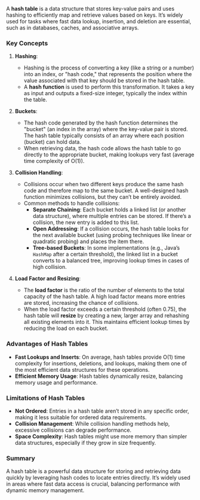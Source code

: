 A **hash table** is a data structure that stores key-value pairs and uses hashing to efficiently map and retrieve values based on keys. It’s widely used for tasks where fast data lookup, insertion, and deletion are essential, such as in databases, caches, and associative arrays.

### Key Concepts

1. **Hashing**:
   - Hashing is the process of converting a key (like a string or a number) into an index, or "hash code," that represents the position where the value associated with that key should be stored in the hash table.
   - A **hash function** is used to perform this transformation. It takes a key as input and outputs a fixed-size integer, typically the index within the table.

2. **Buckets**:
   - The hash code generated by the hash function determines the "bucket" (an index in the array) where the key-value pair is stored. The hash table typically consists of an array where each position (bucket) can hold data.
   - When retrieving data, the hash code allows the hash table to go directly to the appropriate bucket, making lookups very fast (average time complexity of O(1)).

3. **Collision Handling**:
   - Collisions occur when two different keys produce the same hash code and therefore map to the same bucket. A well-designed hash function minimizes collisions, but they can’t be entirely avoided.
   - Common methods to handle collisions:
     - **Separate Chaining**: Each bucket holds a linked list (or another data structure), where multiple entries can be stored. If there’s a collision, the new entry is added to this list.
     - **Open Addressing**: If a collision occurs, the hash table looks for the next available bucket (using probing techniques like linear or quadratic probing) and places the item there.
     - **Tree-based Buckets**: In some implementations (e.g., Java’s `HashMap` after a certain threshold), the linked list in a bucket converts to a balanced tree, improving lookup times in cases of high collision.

4. **Load Factor and Resizing**:
   - The **load factor** is the ratio of the number of elements to the total capacity of the hash table. A high load factor means more entries are stored, increasing the chance of collisions.
   - When the load factor exceeds a certain threshold (often 0.75), the hash table will **resize** by creating a new, larger array and rehashing all existing elements into it. This maintains efficient lookup times by reducing the load on each bucket.

### Advantages of Hash Tables
- **Fast Lookups and Inserts**: On average, hash tables provide O(1) time complexity for insertions, deletions, and lookups, making them one of the most efficient data structures for these operations.
- **Efficient Memory Usage**: Hash tables dynamically resize, balancing memory usage and performance.

### Limitations of Hash Tables
- **Not Ordered**: Entries in a hash table aren’t stored in any specific order, making it less suitable for ordered data requirements.
- **Collision Management**: While collision handling methods help, excessive collisions can degrade performance.
- **Space Complexity**: Hash tables might use more memory than simpler data structures, especially if they grow in size frequently.

### Summary
A hash table is a powerful data structure for storing and retrieving data quickly by leveraging hash codes to locate entries directly. It’s widely used in areas where fast data access is crucial, balancing performance with dynamic memory management.
